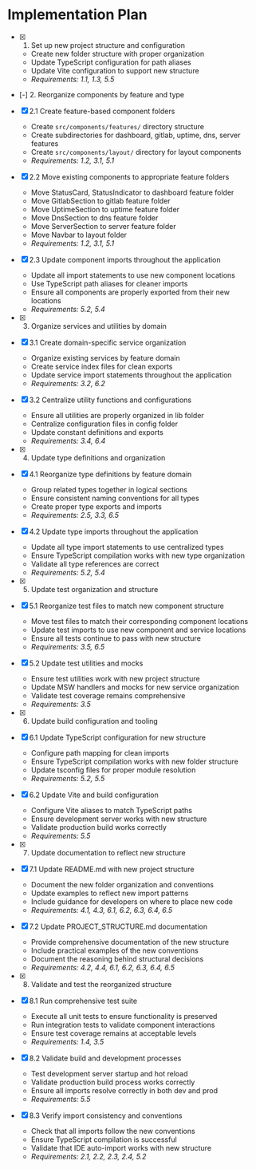 # Implementation Plan

- [x] 1. Set up new project structure and configuration

  - Create new folder structure with proper organization
  - Update TypeScript configuration for path aliases
  - Update Vite configuration to support new structure
  - _Requirements: 1.1, 1.3, 5.5_

- [-] 2. Reorganize components by feature and type
- [x] 2.1 Create feature-based component folders

  - Create `src/components/features/` directory structure
  - Create subdirectories for dashboard, gitlab, uptime, dns, server features
  - Create `src/components/layout/` directory for layout components
  - _Requirements: 1.2, 3.1, 5.1_

- [x] 2.2 Move existing components to appropriate feature folders

  - Move StatusCard, StatusIndicator to dashboard feature folder
  - Move GitlabSection to gitlab feature folder
  - Move UptimeSection to uptime feature folder
  - Move DnsSection to dns feature folder
  - Move ServerSection to server feature folder
  - Move Navbar to layout folder
  - _Requirements: 1.2, 3.1, 5.1_

- [x] 2.3 Update component imports throughout the application

  - Update all import statements to use new component locations
  - Use TypeScript path aliases for cleaner imports
  - Ensure all components are properly exported from their new locations
  - _Requirements: 5.2, 5.4_

- [x] 3. Organize services and utilities by domain
- [x] 3.1 Create domain-specific service organization

  - Organize existing services by feature domain
  - Create service index files for clean exports
  - Update service import statements throughout the application
  - _Requirements: 3.2, 6.2_

- [x] 3.2 Centralize utility functions and configurations

  - Ensure all utilities are properly organized in lib folder
  - Centralize configuration files in config folder
  - Update constant definitions and exports
  - _Requirements: 3.4, 6.4_

- [x] 4. Update type definitions and organization
- [x] 4.1 Reorganize type definitions by feature domain

  - Group related types together in logical sections
  - Ensure consistent naming conventions for all types
  - Create proper type exports and imports
  - _Requirements: 2.5, 3.3, 6.5_

- [x] 4.2 Update type imports throughout the application

  - Update all type import statements to use centralized types
  - Ensure TypeScript compilation works with new type organization
  - Validate all type references are correct
  - _Requirements: 5.2, 5.4_

- [x] 5. Update test organization and structure
- [x] 5.1 Reorganize test files to match new component structure

  - Move test files to match their corresponding component locations
  - Update test imports to use new component and service locations
  - Ensure all tests continue to pass with new structure
  - _Requirements: 3.5, 6.5_

- [x] 5.2 Update test utilities and mocks

  - Ensure test utilities work with new project structure
  - Update MSW handlers and mocks for new service organization
  - Validate test coverage remains comprehensive
  - _Requirements: 3.5_

- [x] 6. Update build configuration and tooling
- [x] 6.1 Update TypeScript configuration for new structure

  - Configure path mapping for clean imports
  - Ensure TypeScript compilation works with new folder structure
  - Update tsconfig files for proper module resolution
  - _Requirements: 5.2, 5.5_

- [x] 6.2 Update Vite and build configuration

  - Configure Vite aliases to match TypeScript paths
  - Ensure development server works with new structure
  - Validate production build works correctly
  - _Requirements: 5.5_

- [x] 7. Update documentation to reflect new structure
- [x] 7.1 Update README.md with new project structure

  - Document the new folder organization and conventions
  - Update examples to reflect new import patterns
  - Include guidance for developers on where to place new code
  - _Requirements: 4.1, 4.3, 6.1, 6.2, 6.3, 6.4, 6.5_

- [x] 7.2 Update PROJECT_STRUCTURE.md documentation

  - Provide comprehensive documentation of the new structure
  - Include practical examples of the new conventions
  - Document the reasoning behind structural decisions
  - _Requirements: 4.2, 4.4, 6.1, 6.2, 6.3, 6.4, 6.5_

- [x] 8. Validate and test the reorganized structure
- [x] 8.1 Run comprehensive test suite

  - Execute all unit tests to ensure functionality is preserved
  - Run integration tests to validate component interactions
  - Ensure test coverage remains at acceptable levels
  - _Requirements: 1.4, 3.5_

- [x] 8.2 Validate build and development processes

  - Test development server startup and hot reload
  - Validate production build process works correctly
  - Ensure all imports resolve correctly in both dev and prod
  - _Requirements: 5.5_

- [x] 8.3 Verify import consistency and conventions
  - Check that all imports follow the new conventions
  - Ensure TypeScript compilation is successful
  - Validate that IDE auto-import works with new structure
  - _Requirements: 2.1, 2.2, 2.3, 2.4, 5.2_
